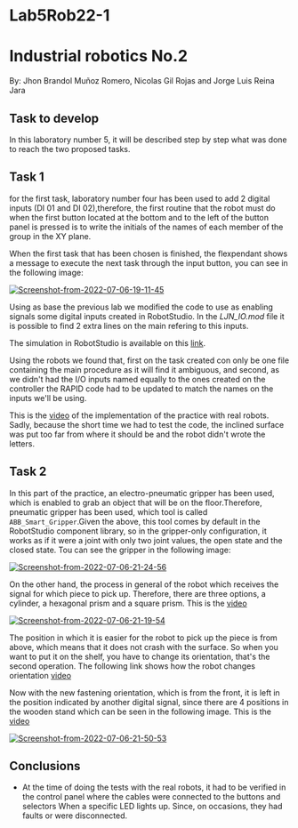 # Lab5Rob22-1
#  Industrial robotics No.2

By: Jhon Brandol Muñoz Romero, Nicolas Gil Rojas and 
Jorge Luis Reina Jara

## Task to develop
In this laboratory number 5, it will be described step by step what was done to reach the two proposed tasks.

## Task 1

for the first task, laboratory number four has been used to add 2 digital inputs (DI 01 and DI 02),therefore, the first routine that the robot must do when the first button located at the bottom and to the left of the button panel is pressed is to write the initials of the names of each member of the group in the XY plane.

When the first task that has been chosen is finished, the flexpendant shows a message to execute the next task through the input button, you can see in the following image:


<a href="https://ibb.co/BPZcqJj"><img src="https://i.ibb.co/hMWLDNH/Screenshot-from-2022-07-06-19-11-45.png" alt="Screenshot-from-2022-07-06-19-11-45" border="0"></a>

Using as base the previous lab we modified the code to use as enabling signals some digital inputs created in RobotStudio. In the _LJN_IO.mod_ file it is possible to find 2 extra lines on the main refering to this inputs.

The simulation in RobotStudio is available on this [link](https://youtu.be/4ZMntHyAFSg).

Using the robots we found that, first on the task created con only be one file containing the main procedure as it will find it ambiguous, and second, as we didn't had the I/O inputs named equally to the ones created on the controller the RAPID code had to be updated to match the names on the inputs we'll be using. 

This is the [video](https://youtu.be/l5Zzl4wflTc) of the implementation of the practice with real robots. Sadly, because the short time we had to test the code, the inclined surface was put too far from where it should be and the robot didn't wrote the letters.

## Task 2
In this part of the practice, an electro-pneumatic gripper has been used, which is enabled to grab an object that will be on the floor.Therefore, pneumatic gripper has been used, which tool is called `ABB_Smart_Gripper`.Given the above, this tool comes by default in the RobotStudio component library, so in the gripper-only configuration, it works as if it were a joint with only two joint values, the open state and the closed state. Tou can see the gripper in the following image:



<a href="https://imgbb.com/"><img src="https://i.ibb.co/XYcJSj6/Screenshot-from-2022-07-06-21-24-56.png" alt="Screenshot-from-2022-07-06-21-24-56" border="0"></a>


On the other hand, the process in general of the robot which receives the signal for which piece to pick up. Therefore, there are three options, a cylinder, a hexagonal prism and a square prism. This is the [video](https://youtu.be/SdIEjPpSw7c)

<a href="https://ibb.co/z8xKPct"><img src="https://i.ibb.co/7gC7rc0/Screenshot-from-2022-07-06-21-19-54.png" alt="Screenshot-from-2022-07-06-21-19-54" border="0"></a>


The position in which it is easier for the robot to pick up the piece is from above, which means that it does not crash with the surface. So when you want to put it on the shelf, you have to change its orientation, that's the second operation. The following link shows how the robot changes orientation [video](https://youtu.be/VbusJI-J9fM)

Now with the new fastening orientation, which is from the front, it is left in the position indicated by another digital signal, since there are 4 positions in the wooden stand which can be seen in the following image. This is the [video](https://youtu.be/MAuK2V5rwKk)

<a href="https://imgbb.com/"><img src="https://i.ibb.co/mJM3dvR/Screenshot-from-2022-07-06-21-50-53.png" alt="Screenshot-from-2022-07-06-21-50-53" border="0"></a>

## Conclusions
- At the time of doing the tests with the real robots, it had to be verified in the control panel where the cables were connected to the buttons and selectors When a  specific LED lights up. Since, on occasions, they had faults or were disconnected.

